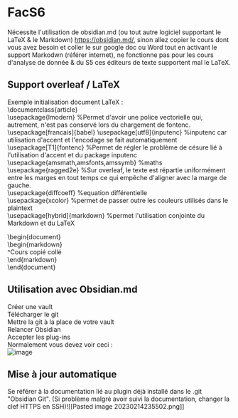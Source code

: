 # FacS6
Nécessite l'utilisation de obsidian.md (ou tout autre logiciel supportant le LaTeX & le Markdown) https://obsidian.md/, sinon allez copier le cours dont vous avez besoin et coller le sur google doc ou Word tout en activant le support Markodwn (référer internet), ne fonctionne pas pour les cours d'analyse de donnée & du S5 ces éditeurs de texte supportent mal le LaTeX.

## Support overleaf / LaTeX   
Exemple initialisation document LaTeX :  
\documentclass{article}  
\usepackage{lmodern} %Permet d'avoir une police vectorielle qui, autrement, n'est pas conservé lors du chargement de fontenc.  
\usepackage[francais]{babel} 
\usepackage[utf8]{inputenc} %inputenc car utilisation d'accent et l'encodage se fait automatiquement    
\usepackage[T1]{fontenc} %Permet de régler le problème de césure lié à l'utilisation d'accent et du package inputenc  
\usepackage{amsmath,amsfonts,amssymb} %maths  
\usepackage{ragged2e} %Sur overleaf, le texte est répartie uniformément entre les marges en tout temps ce qui empêche d'aligner avec la marge de gauche.   
\usepackage{diffcoeff}  %equation différentielle  
\usepackage{xcolor} %permet de passer outre les couleurs utilisés dans le plaintext  
\usepackage[hybrid]{markdown} %permet l'utilisation conjointe du Markdown et du LaTeX  
  
\begin{document}  
\begin{markdown}  
^Cours copié collé  
\end{markdown}  
\end{document}  
 
## Utilisation avec Obsidian.md  
Créer une vault   
Télécharger le git   
Mettre la git à la place de votre vault  
Relancer Obsidian  
Accepter les plug-ins  
Normalement vous devez voir ceci :   
![image](https://user-images.githubusercontent.com/115942285/218880631-6af1a44e-3e93-4492-8984-b8280f8873f9.png)



## Mise à jour automatique
Se référer à la documentation lié au plugin déjà installé dans le .git "Obsidian Git".
(Si problème malgré avoir suivi la documentation, changer la clef HTTPS en SSH)![[Pasted image 20230214235502.png]]
